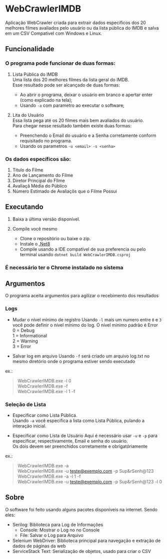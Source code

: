 # WebCrawlerIMDB

Aplicação WebCrawler criada para extrair dados específicos dos 20 melhores filmes avaliados pelo usuário ou da lista pública do IMDB e salva em um CSV
Compativel com Windows e Linux.

## Funcionalidade
### O programa pode funcionar de duas formas:
1. Lista Pública do IMDB  
	Uma lista dos 20 melhores filmes da lista geral do IMDB.  
	Esse resultado pode ser alcançado de duas formas:  
	- Ao abrir o programa, deixar o usuário em branco e apertar enter (como explicado na tela);  
	- Usando `-a` com parametro ao executar o software;  

2. Lita do Usuário  
	Essa lista pega até os 20 filmes mais bem avaliados do usuário.  
	Para chegar nesse resultado também existe duas formas:  
	- Preenchendo o Email do usuário e a Senha corretamente conform requisitado no programa.  
	- Usando os parametros `-u <email> -s <senha>`  


### Os dados específicos são:
1. Titulo do Filme
2. Ano de Lançamento do Filme
3. Diretor Principal do FIlme
4. Avaliaçã Média do Público
5. Número Estimado de Avaliaçõs que o Filme Possui
 

## Executando
1. Baixa a última versão disponível.  

2. Compile você mesmo
   - Clone o repositório ou baixe o zip.
   - Instale o [.Net8](https://dotnet.microsoft.com/pt-br/download/dotnet/8.0)
   - Compile usando a IDE compatível de sua preferencia ou pelo terminal usando `dotnet build WebCrawlerIMDB.csproj`

### É necessário ter o Chrome instalado no sistema

 
## Argumentos
O programa aceita argumentos para agilizar o recebimento dos resultados

### Logs
- Mudar o nível mínimo de registro
  Usando `-l` mais um numero entre `0` e `3` você pode definir o nível mínimo do log. O nível minimo padrão é Error  
  0 = Debug  
  1 = Informational  
  2 = Warning  
  3 = Error  

- Salvar log em arquivo
Usando `-f` será criado um arquivo log.txt no mesmo diretório onde o programa estiver sendo executado

ex.: 
> WebCrawlerIMDB.exe -l 0  
> WebCrawlerIMDB.exe -f   
> WebCrawlerIMDB.exe -l 1 -f  


### Seleção de Lista
- Especificar como Lista Pública.  
Usando `-a` você especifica a lista como Lista Pública, pulando a interação inicial.  

- Especificar como Lista de Usuário
Aqui é necessário usar  `-u` e `-p` para especificar, respectivamente, Email e senha do usuário.  
Os dois devem ser preenchidos corretamente e obrigatóriamente

ex.: 
> WebCrawlerIMDB.exe -a  
> WebCrawlerIMDB.exe -u teste@exemplo.com -p Sup&rSenh@123   
> WebCrawlerIMDB.exe -a -l 1 -f  
> WebCrawlerIMDB.exe -u teste@exemplo.com -p Sup&rSenh@123 -l 0
 
## Sobre  
O software foi feito usando alguns pacotes disponíveis na internet. Sendo eles:
- Serilog: Biblioteca para Log de Informações
  - Console: Mostrar o Log no no Console
  - File: Salvar o Log para Arquivo
- Selenium WebDriver: Biblioteca principal para navegação e extração de dados de páginas da web
- ServiceStack Text: Serialização de objetos, usado para criar o CSV
